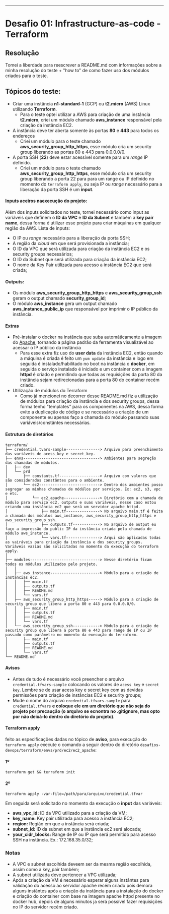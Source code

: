 -------------------------------------------------------------------------------------------------

# Desafio 01: Infrastructure-as-code - Terraform

## Resolução

Tomei a liberdade para reescrever a README.md com informações sobre a minha resolução do teste + "how to" de como fazer uso dos módulos criados para o teste.

## Tópicos do teste:
- Criar uma instância **n1-standard-1** (GCP) ou **t2.micro** (AWS) Linux utilizando **Terraform**.
    - Para o teste optei utilizar a AWS para criação de uma instância **t2.micro**, criei um módulo chamado **aws_instance** responsável pela criação da instância EC2.
- A instância deve ter aberta somente às portas **80** e **443** para todos os endereços
    - Criei um módulo para o teste chamado **aws_security_group_http_https**, esse módulo cria um security group liberando as portas 80 e 443 para 0.0.0.0/0.
- A porta SSH (**22**) deve estar acessível somente para um _range_ IP definido.
    - Criei um módulo para o teste chamado **aws_security_group_http_https**, esse módulo cria um security group liberando a porta 22 para para um range ou IP definido no momento do `terraform apply`, ou seja IP ou _range_ necessário para a liberação da porta SSH é um **input**.

#### Inputs aceiros naexecução do projeto:
Além dos inputs solicitados no teste, tornei  necessário como input as variáveis que definem o **ID da VPC** e **ID da Subnet** e também a **key pair name**, dessa forma é utilizar esse projeto para criar máquinas em qualquer região da AWS.
Lista de inputs:
  - O IP ou _range_ necessário para a liberação da porta SSH;
  - A região da _cloud_ em que será provisionada a instância;
  - O ID da VPC que será utilizada para criação da instância EC2 e os security groups necessários;
  - O ID da Subnet que será utilizada para criação da instância EC2;
  - O nome da Key Pair utilizada para acesso a instância EC2 que será criada;

#### Outputs:
- Os módulo **aws_security_group_http_https** e **aws_security_group_ssh** geram o output chamado **security_group_id**;
- O módulo **aws_instance** gera um output chamado **aws_instance_public_ip** que responsável por imprimir o IP público da instância.

#### Extras
- Pré-instalar o docker na instância que suba automáticamente a imagem do [Apache](https://hub.docker.com/_/httpd/), tornando a página padrão da ferramenta visualizável ao acessar o IP público da instância
    - Para esse extra fiz uso do **user data** da instância EC2, então quando a máquina é criada é feito um `yum update` da instância e logo em seguida é instalado/habilitado no boot na instância o **docker**, em seguida o serviço instalado é iniciado e um container com a imagem **httpd** é criado e permitindo que todas as requisições da porta 80 da instância sejam redirecionadas para a porta 80 do container recém criado.
- Utilização de módulos do Terraform
    - Como já mencionei no decorrer desse README.md fiz a utilização de módulos para criação da instância e dos security groups, dessa forma tenho "templates" para os componentes na AWS, dessa forma evito a duplicação de código e se necessário a criação de um componente eu apenas faço a chamada do módulo passando suas variáveis/constântes necessárias.

#### Estrutura de diretórios
```
terraform/
├── credential.tvars-sample---------------> Arquivo para preenchimento das variáveis de acess_key e secret_key.
├── envs----------------------------------> Ambientes para segreção das chamadas de módulos.
│   ├── dev
│   └── prd
│       ├── constants.tf------------------> Arquivo com valores que são considerados constântes para o ambiente.
│       └── ec2---------------------------> Dentro dos ambientes posso segregar as minhas chamadas de módúlos por serviços. Ex: ec2, s3, vpc e etc.
│           └── ec2_apache----------------> Diretório com a chamada de módulo para serviço ec2, outputs e suas variáveis, nesse caso estou criando uma instância ec2 que será um servidor apache httpd.
│               ├── main.tf---------------> No arquivo main.tf é feita a chamada dos módulos aws_instance, aws_security_group_http_https e aws_security_group_ssh.
│               ├── outputs.tf------------> No arquivo de output eu faço a impressão do public IP da instância criada pela chamada de módulo aws_instance.
│               └── vars.tf---------------> Arqui são aplicadas todas as vairáveis para criação da instância e dos security groups. Variáveis vazias são solicitadas no momento da execução do terraform apply.
│
├── modules-------------------------------> Nesse diretório ficam todos os módulos utilizados pelo projeto.
│   │
│   ├── aws_instance----------------------> Módulo para a criação de instãncias ec2.
│   │   ├── main.tf
│   │   ├── outputs.tf
│   │   ├── README.md
│   │   └── vars.tf
│   ├── aws_security_group_http_https-----> Módulo para a criação de security group que libera a porta 80 e 443 para 0.0.0.0/0.
│   │   ├── main.tf
│   │   ├── outputs.tf
│   │   ├── README.md
│   │   └── vars.tf
│   └── aws_security_group_ssh------------> Módulo para a criação de security group que libera a porta 80 e 443 para range de IP ou IP passado como parâmetro no momento da execução do terraform. 
│       ├── main.tf
│       ├── outputs.tf
│       ├── README.md
│       └── vars.tf
└── README.md`
```

#### Avisos
- Antes de tudo é necessário você preencher o arquivo `credential.tfvars-sample` colocando os valores de `acess key` e `secret key`. Lembre se de usar acess key e secret key com as devidas permissões para criação de instâncias EC2 e security groups;
- Mude o nome do arquivo `credential.tfvars-sample` para `credential.tfvars` **e coloque ele em um diretório que não seja do projeto por precaução (o arquivo se ecnontra no .gitignore, mas opto por não deixá-lo dentro do diretório do projeto)**.

#### Terraform apply
feito as especificações dadas no tópico de **aviso**, para execução do `terraform apply` execute o comando a seguir dentro do diretório `desafios-devops/terraform/envs/prd/ec2/ec2_apache`:

#### 1º

```
terraform get && terraform init
```
#### 2º
```
terraform apply -var-file=/path/para/arquivo/credential.tfvar 
```
Em seguida será solicitado no momento da execução o **input** das variáveis:
- **aws_vpc_id:** ID da VPC utilizado para a criação da VM;
- **key_name:** Key pair utilizada para acesso a instância EC2;
- **region:** Região em que a instância será criada;
- **subnet_id:** ID da subnet em que a instância ec2 será alocada;
- **your_cidr_blocks:** Range de IP ou IP que será permitido para acesso SSH na instância. Ex.: 172.168.35.0/32;

### Notas
- A VPC e subnet escolhida deveem ser da mesma região escolhida, assim como a key_pair também;
- A subnet utilizada deve pertencer a VPC utilizada;
- Após a criação da VM é necessário esperar alguns instântes para validação do acesso ao servidor apache recém criado pois demora alguns instântes após a criação da instância para a instalação do docker e criação do container com base na imagem apache httpd presente no docker hub, depois de alguns minutos ja será possível fazer requisições no IP do servidor recém criado.
